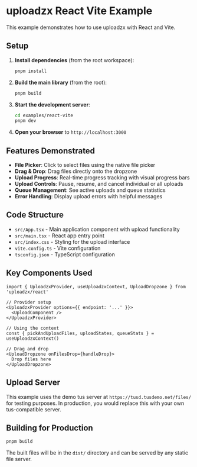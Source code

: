 # uploadzx React Vite Example

This example demonstrates how to use uploadzx with React and Vite.

## Setup

1. **Install dependencies** (from the root workspace):
   ```bash
   pnpm install
   ```

2. **Build the main library** (from the root):
   ```bash
   pnpm build
   ```

3. **Start the development server**:
   ```bash
   cd examples/react-vite
   pnpm dev
   ```

4. **Open your browser** to `http://localhost:3000`

## Features Demonstrated

- **File Picker**: Click to select files using the native file picker
- **Drag & Drop**: Drag files directly onto the dropzone
- **Upload Progress**: Real-time progress tracking with visual progress bars
- **Upload Controls**: Pause, resume, and cancel individual or all uploads
- **Queue Management**: See active uploads and queue statistics
- **Error Handling**: Display upload errors with helpful messages

## Code Structure

- `src/App.tsx` - Main application component with upload functionality
- `src/main.tsx` - React app entry point
- `src/index.css` - Styling for the upload interface
- `vite.config.ts` - Vite configuration
- `tsconfig.json` - TypeScript configuration

## Key Components Used

```tsx
import { UploadzxProvider, useUploadzxContext, UploadDropzone } from 'uploadzx/react'

// Provider setup
<UploadzxProvider options={{ endpoint: '...' }}>
  <UploadComponent />
</UploadzxProvider>

// Using the context
const { pickAndUploadFiles, uploadStates, queueStats } = useUploadzxContext()

// Drag and drop
<UploadDropzone onFilesDrop={handleDrop}>
  Drop files here
</UploadDropzone>
```

## Upload Server

This example uses the demo tus server at `https://tusd.tusdemo.net/files/` for testing purposes. In production, you would replace this with your own tus-compatible server.

## Building for Production

```bash
pnpm build
```

The built files will be in the `dist/` directory and can be served by any static file server. 